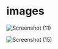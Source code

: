 # images
![Screenshot (11)](https://user-images.githubusercontent.com/76497134/119631873-96947d00-be10-11eb-9233-66361135b321.png)



![Screenshot (15)](https://user-images.githubusercontent.com/76497134/119632453-1c182d00-be11-11eb-9213-858094a48fb2.png)

